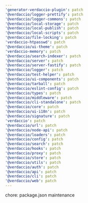 ```yaml
---
'generator-verdaccio-plugin': patch
'@verdaccio/logger-prettify': patch
'@verdaccio/logger-commons': patch
'@verdaccio/local-storage': patch
'@verdaccio/local-publish': patch
'@verdaccio/local-scripts': patch
'@verdaccio/file-locking': patch
'verdaccio-htpasswd': patch
'@verdaccio/ui-theme': patch
'verdaccio-memory': patch
'@verdaccio/search-indexer': patch
'@verdaccio/server': patch
'@verdaccio/server-fastify': patch
'@verdaccio/logger': patch
'@verdaccio/test-helper': patch
'@verdaccio/ui-components': patch
'@verdaccio/tarball': patch
'@verdaccio/eslint-config': patch
'@verdaccio/types': patch
'@verdaccio/middleware': patch
'@verdaccio/cli-standalone': patch
'@verdaccio/core': patch
'@verdaccio/ui-i18n': patch
'@verdaccio/signature': patch
'verdaccio': patch
'@verdaccio/url': patch
'@verdaccio/node-api': patch
'@verdaccio/loaders': patch
'@verdaccio/config': patch
'@verdaccio/search': patch
'@verdaccio/hooks': patch
'@verdaccio/proxy': patch
'@verdaccio/store': patch
'@verdaccio/utils': patch
'@verdaccio/auth': patch
'@verdaccio/api': patch
'@verdaccio/cli': patch
'@verdaccio/web': patch
---
```


chore: package.json maintenance
